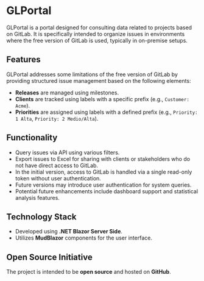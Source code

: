 # GLPortal

GLPortal is a portal designed for consulting data related to projects based on GitLab. It is specifically intended to organize issues in environments where the free version of GitLab is used, typically in on-premise setups.

## Features

GLPortal addresses some limitations of the free version of GitLab by providing structured issue management based on the following elements:

- **Releases** are managed using milestones.
- **Clients** are tracked using labels with a specific prefix (e.g., `Customer: Acme`).
- **Priorities** are assigned using labels with a defined prefix (e.g., `Priority: 1 Alta`, `Priority: 2 Medio/Alta`).

## Functionality

- Query issues via API using various filters.
- Export issues to Excel for sharing with clients or stakeholders who do not have direct access to GitLab.
- In the initial version, access to GitLab is handled via a single read-only token without user authentication.
- Future versions may introduce user authentication for system queries.
- Potential future enhancements include dashboard support and statistical analysis features.

## Technology Stack

- Developed using **.NET Blazor Server Side**.
- Utilizes **MudBlazor** components for the user interface.

## Open Source Initiative

The project is intended to be **open source** and hosted on **GitHub**.

